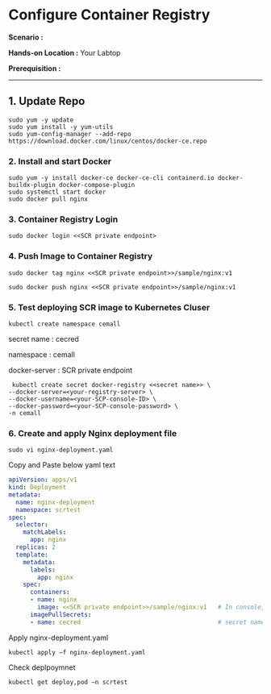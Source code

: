 # Configure Container Registry

  **Scenario :** 

  **Hands-on Location :** Your Labtop

  **Prerequisition :** 

---


## 1. Update Repo

    sudo yum -y update
    sudo yum install -y yum-utils
    sudo yum-config-manager --add-repo https://download.docker.com/linux/centos/docker-ce.repo

### 2. Install and start Docker

    sudo yum -y install docker-ce docker-ce-cli containerd.io docker-buildx-plugin docker-compose-plugin
    sudo systemctl start docker
    sudo docker pull nginx


### 3. Container Registry Login

    sudo docker login <<SCR private endpoint>


### 4. Push Image to Container Registry 

    sudo docker tag nginx <<SCR private endpoint>>/sample/nginx:v1

    sudo docker push nginx <<SCR private endpoint>>/sample/nginx:v1

### 5. Test deploying SCR image to Kubernetes Cluser 

    kubectl create namespace cemall

secret name : cecred

namespace : cemall

docker-server : SCR private endpoint

     kubectl create secret docker-registry <<secret name>> \
    --docker-server=<your-registry-server> \
    --docker-username=<your-SCP-console-ID> \
    --docker-password=<your-SCP-console-password> \
    -n cemall

### 6. Create and apply Nginx deployment file  

    sudo vi nginx-deployment.yaml

Copy and Paste below yaml text

```yaml
apiVersion: apps/v1
kind: Deployment
metadata:
  name: nginx-deployment
  namespace: scrtest
spec:
  selector:
    matchLabels:
      app: nginx
  replicas: 2
  template:
    metadata:
      labels:
        app: nginx
    spec:
      containers:
      - name: nginx
        image: <<SCR private endpoint>>/sample/nginx:v1   # In console, check scr image address
      imagePullSecrets:
      - name: cecred                                      # secret name created above작성
```

Apply nginx-deployment.yaml

    kubectl apply –f nginx-deployment.yaml

Check deplpoymnet

    kubectl get deploy,pod –n scrtest

